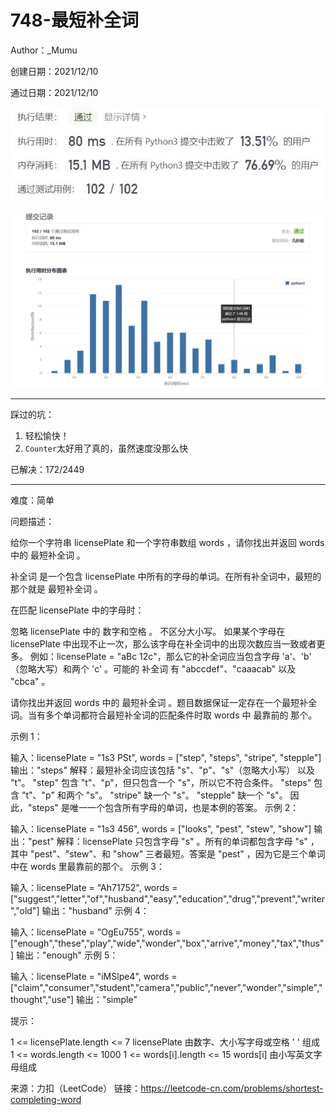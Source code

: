# 748-最短补全词

Author：_Mumu

创建日期：2021/12/10

通过日期：2021/12/10

![](./通过截图2.jpg)

![](./通过截图1.jpg)

*****

踩过的坑：

1. 轻松愉快！
2. `Counter`太好用了真的，虽然速度没那么快

已解决：172/2449

*****

难度：简单

问题描述：

给你一个字符串 licensePlate 和一个字符串数组 words ，请你找出并返回 words 中的 最短补全词 。

补全词 是一个包含 licensePlate 中所有的字母的单词。在所有补全词中，最短的那个就是 最短补全词 。

在匹配 licensePlate 中的字母时：

忽略 licensePlate 中的 数字和空格 。
不区分大小写。
如果某个字母在 licensePlate 中出现不止一次，那么该字母在补全词中的出现次数应当一致或者更多。
例如：licensePlate = "aBc 12c"，那么它的补全词应当包含字母 'a'、'b' （忽略大写）和两个 'c' 。可能的 补全词 有 "abccdef"、"caaacab" 以及 "cbca" 。

请你找出并返回 words 中的 最短补全词 。题目数据保证一定存在一个最短补全词。当有多个单词都符合最短补全词的匹配条件时取 words 中 最靠前的 那个。

 

示例 1：

输入：licensePlate = "1s3 PSt", words = ["step", "steps", "stripe", "stepple"]
输出："steps"
解释：最短补全词应该包括 "s"、"p"、"s"（忽略大小写） 以及 "t"。
"step" 包含 "t"、"p"，但只包含一个 "s"，所以它不符合条件。
"steps" 包含 "t"、"p" 和两个 "s"。
"stripe" 缺一个 "s"。
"stepple" 缺一个 "s"。
因此，"steps" 是唯一一个包含所有字母的单词，也是本例的答案。
示例 2：

输入：licensePlate = "1s3 456", words = ["looks", "pest", "stew", "show"]
输出："pest"
解释：licensePlate 只包含字母 "s" 。所有的单词都包含字母 "s" ，其中 "pest"、"stew"、和 "show" 三者最短。答案是 "pest" ，因为它是三个单词中在 words 里最靠前的那个。
示例 3：

输入：licensePlate = "Ah71752", words = ["suggest","letter","of","husband","easy","education","drug","prevent","writer","old"]
输出："husband"
示例 4：

输入：licensePlate = "OgEu755", words = ["enough","these","play","wide","wonder","box","arrive","money","tax","thus"]
输出："enough"
示例 5：

输入：licensePlate = "iMSlpe4", words = ["claim","consumer","student","camera","public","never","wonder","simple","thought","use"]
输出："simple"


提示：

1 <= licensePlate.length <= 7
licensePlate 由数字、大小写字母或空格 ' ' 组成
1 <= words.length <= 1000
1 <= words[i].length <= 15
words[i] 由小写英文字母组成

来源：力扣（LeetCode）
链接：https://leetcode-cn.com/problems/shortest-completing-word
